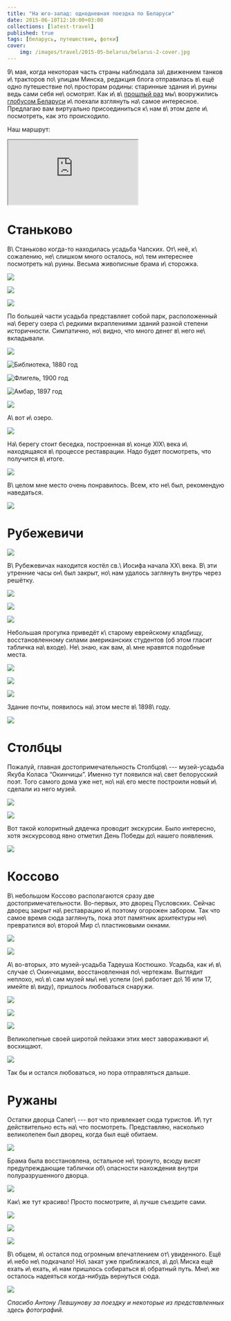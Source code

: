 ```yaml
---
title: "На юго-запад: однодневная поездка по Беларуси"
date: 2015-06-10T12:10:00+03:00
collections: [latest-travel]
published: true
tags: [беларусь, путешествие, фотки]
cover:
    img: /images/travel/2015-05-belarus/belarus-2-cover.jpg
---
```


9\ мая, когда некоторая часть страны наблюдала за\ движением танков и\ тракторов по\ улицам Минска, редакция блога
отправилась в\ ещё одно путешествие по\ просторам родины: старинные здания и\ руины ведь сами себя не\ осмотрят. Как
и\ в\ [прошлый раз][part-1] мы\ вооружились [глобусом Беларуси][globus] и\ поехали взглянуть на\ самое интересное.
Предлагаю вам виртуально присоединиться к\ нам в\ этом деле и\ посмотреть, как это происходило.

<!--more-->

Наш маршрут:

<div class=]figure"><div class="embed-responsive embed-responsive-16by9">
<iframe src="https://www.google.com/maps/d/embed?mid=zTQrk0UsHD-w.k1Y1HIe6W6Vg" allowfullscreen="allowfullscreen"
class="img-polaroid embed-responsive-item"></iframe>
</div></div>

# Станьково

В\ Станьково когда-то находилась усадьба Чапских. От\ неё, к\ сожалению, не\ слишком много осталось, но\ тем интереснее
посмотреть на\ руины. Весьма живописные брама и\ сторожка.

![](/images/travel/2015-05-belarus/stankovo-brama-1.jpg)

![](/images/travel/2015-05-belarus/stankovo-brama-2.jpg)

![](/images/travel/2015-05-belarus/stankovo-brama-3.jpg)

По большей части усадьба представляет собой парк, расположенный на\ берегу озера с\ редкими вкраплениями зданий разной
степени историчности. Симпатично, но\ видно, что много денег в\ него не\ вкладывали.

![](/images/travel/2015-05-belarus/stankovo-park.jpg)

![Библиотека, 1880 год](/images/travel/2015-05-belarus/stankovo-library.jpg)

![Флигель, 1900 год](/images/travel/2015-05-belarus/stankovo-outhouse.jpg)

![Амбар, 1897 год](/images/travel/2015-05-belarus/stankovo-storehouse.jpg)

![](/images/travel/2015-05-belarus/stankovo-bridge.jpg)

А\ вот и\ озеро.

![](/images/travel/2015-05-belarus/stankovo-lake.jpg)

На\ берегу стоит беседка, построенная в\ конце XIX\ века и\ находящаяся в\ процессе реставрации. Надо будет посмотреть,
что получится в\ итоге.

![](/images/travel/2015-05-belarus/stankovo-pavillion.jpg)

В\ целом мне место очень понравилось. Всем, кто не\ был, рекомендую наведаться.

![](/images/travel/2015-05-belarus/stankovo-love-life-kud.jpg)

# Рубежевичи

![](/images/travel/2015-05-belarus/rubezhevichi-kross-kud.jpg)

В\ Рубежевичах находится костёл св.\ Иосифа начала ХХ\ века. В\ эти утренние часы он\ был закрыт, но\ нам удалось
заглянуть внутрь через решётку.

![](/images/travel/2015-05-belarus/rubezhevichi-church-1.jpg)

![](/images/travel/2015-05-belarus/rubezhevichi-church-2.jpg)

![](/images/travel/2015-05-belarus/rubezhevichi-church-3.jpg)

Небольшая прогулка приведёт к\ старому еврейскому кладбищу, восстановленному силами американских студентов (об этом
гласит табличка на\ входе). Не\ знаю, как вам, а\ мне нравятся подобные места.

![](/images/travel/2015-05-belarus/rubezhevichi-graveyard-1.jpg)

![](/images/travel/2015-05-belarus/rubezhevichi-graveyard-2-kud.jpg)

![](/images/travel/2015-05-belarus/rubezhevichi-graveyard-3.jpg)

Здание почты, появилось на\ этом месте в\ 1898\ году.

![](/images/travel/2015-05-belarus/rubezhevichi-post-office.jpg)

# Столбцы

Пожалуй, главная достопримечательность Столбцов\ --- музей-усадьба Якуба Коласа “Окинчицы”. Именно тут появился на\ свет
белорусский поэт. Того самого дома уже нет, но\ на\ его месте построили новый и\ сделали из него музей.

![](/images/travel/2015-05-belarus/stolbcy-overview.jpg)

![](/images/travel/2015-05-belarus/stolbcy-museum.jpg)

Вот такой колоритный дядечка проводит экскурсии. Было интересно, хотя экскурсовод явно отметил День Победы до\ нашего
появления.

![](/images/travel/2015-05-belarus/stolbcy-guide.jpg)

# Коссово

В\ небольшом Коссово располагаются сразу две достопримечательности. Во-первых, это дворец Пусловских. Сейчас дворец
закрыт на\ реставрацию и\ поэтому огорожен забором. Так что самое время сюда заглянуть, пока этот памятник
архитектуры не\ превратился во\ второй Мир с\ пластиковыми окнами.

![](/images/travel/2015-05-belarus/kossovo-palace-1-kud.jpg)

![](/images/travel/2015-05-belarus/kossovo-palace-2.jpg)

А\ во-вторых, это музей-усадьба Тадеуша Костюшко. Усадьба, как и\ в\ случае с\ Окинчицами, восстановленная
по\ чертежам. Выглядит неплохо, но\ в\ сам музей мы\ не\ успели (он\ работает до\ 16 или 17, имейте в\ виду), пришлось
любоваться снаружи.

![](/images/travel/2015-05-belarus/kossovo-museum-1.jpg)

![](/images/travel/2015-05-belarus/kossovo-museum-2.jpg)

![](/images/travel/2015-05-belarus/kossovo-museum-3-kud.jpg)

Великолепные своей широтой пейзажи этих мест завораживают и\ восхищают.

![](/images/travel/2015-05-belarus/kossovo-nature.jpg)

Так бы и остался любоваться, но пора отправляться дальше.

# Ружаны

Остатки дворца Сапег\ --- вот что привлекает сюда туристов. И\ тут действительно есть на\ что посмотреть. Представляю,
насколько великолепен был дворец, когда был ещё обитаем.

![](/images/travel/2015-05-belarus/ruzhany-first.jpg)

Брама была восстановлена, остальное не\ тронуто, всюду висят предупреждающие таблички об\ опасности нахождения внутри
полуразрушенного дворца.

![](/images/travel/2015-05-belarus/ruzhany-brama.jpg)

Как\ же тут красиво! Просто посмотрите, а\ лучше съездите сами.

![](/images/travel/2015-05-belarus/ruzhany-view-1.jpg)

![](/images/travel/2015-05-belarus/ruzhany-view-2.jpg)

![](/images/travel/2015-05-belarus/ruzhany-view-3.jpg)

В\ общем, я\ остался под огромным впечатлением от\ увиденного. Ещё и\ небо не\ подкачало! Но\ закат уже приближался,
а\ до\ Миска ещё ехать и\ ехать, и\ нам пришлось собираться в\ обратный путь. Мне\ же осталось надеяться когда-нибудь
вернуться сюда.

![](/images/travel/2015-05-belarus/ruzhany-last.jpg)

*Спасибо Антону Левшунову за поездку и некоторые из представленных здесь фотографий.*

[globus]: http://globus.tut.by/
[part-1]: /post/belarus-2015-1/
